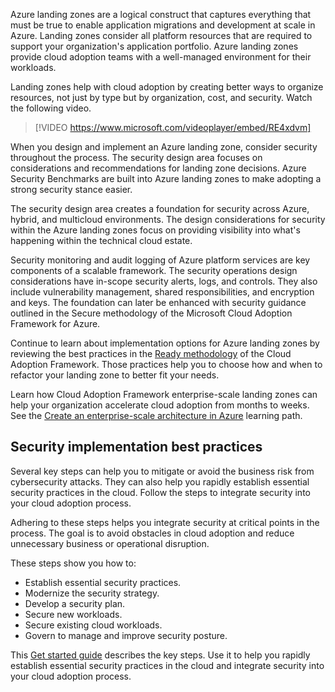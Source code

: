 Azure landing zones are a logical construct that captures everything that must be true to enable application migrations and development at scale in Azure. Landing zones consider all platform resources that are required to support your organization's application portfolio. Azure landing zones provide cloud adoption teams with a well-managed environment for their workloads.

Landing zones help with cloud adoption by creating better ways to organize resources, not just by type but by organization, cost, and security. Watch the following video.

> [!VIDEO https://www.microsoft.com/videoplayer/embed/RE4xdvm]

When you design and implement an Azure landing zone, consider security throughout the process. The security design area focuses on considerations and recommendations for landing zone decisions. Azure Security Benchmarks are built into Azure landing zones to make adopting a strong security stance easier.

The security design area creates a foundation for security across Azure, hybrid, and multicloud environments. The design considerations for security within the Azure landing zones focus on providing visibility into what's happening within the technical cloud estate.

Security monitoring and audit logging of Azure platform services are key components of a scalable framework. The security operations design considerations have in-scope security alerts, logs, and controls. They also include vulnerability management, shared responsibilities, and encryption and keys. The foundation can later be enhanced with security guidance outlined in the Secure methodology of the Microsoft Cloud Adoption Framework for Azure.

Continue to learn about implementation options for Azure landing zones by reviewing the best practices in the [Ready methodology](/azure/cloud-adoption-framework/ready/) of the Cloud Adoption Framework. Those practices help you to choose how and when to refactor your landing zone to better fit your needs.

Learn how Cloud Adoption Framework enterprise-scale landing zones can help your organization accelerate cloud adoption from months to weeks. See the [Create an enterprise-scale architecture in Azure](/learn/paths/enterprise-scale-architecture/) learning path.

## Security implementation best practices

Several key steps can help you to mitigate or avoid the business risk from cybersecurity attacks. They can also help you rapidly establish essential security practices in the cloud. Follow the steps to integrate security into your cloud adoption process.

Adhering to these steps helps you integrate security at critical points in the process. The goal is to avoid obstacles in cloud adoption and reduce unnecessary business or operational disruption.

These steps show you how to:

- Establish essential security practices.
- Modernize the security strategy.
- Develop a security plan.
- Secure new workloads.
- Secure existing cloud workloads.
- Govern to manage and improve security posture.

This [Get started guide](/azure/cloud-adoption-framework/get-started/security) describes the key steps. Use it to help you rapidly establish essential security practices in the cloud and integrate security into your cloud adoption process.
